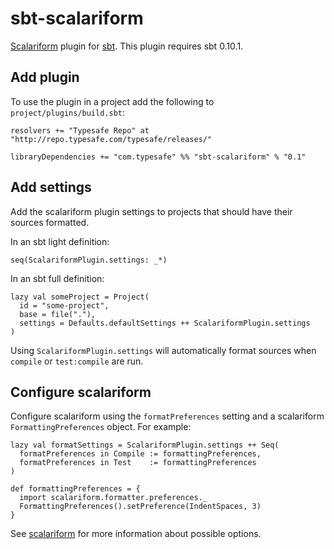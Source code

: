 sbt-scalariform
===============

[Scalariform][scalariform] plugin for [sbt]. This plugin requires sbt 0.10.1.

[sbt]: https://github.com/harrah/xsbt
[scalariform]: https://github.com/mdr/scalariform


Add plugin
----------

To use the plugin in a project add the following to `project/plugins/build.sbt`:

    resolvers += "Typesafe Repo" at "http://repo.typesafe.com/typesafe/releases/"

    libraryDependencies += "com.typesafe" %% "sbt-scalariform" % "0.1"


Add settings
------------

Add the scalariform plugin settings to projects that should have their sources
formatted.

In an sbt light definition:

    seq(ScalariformPlugin.settings: _*)

In an sbt full definition:

    lazy val someProject = Project(
      id = "some-project",
      base = file("."),
      settings = Defaults.defaultSettings ++ ScalariformPlugin.settings
    )

Using `ScalariformPlugin.settings` will automatically format sources when
`compile` or `test:compile` are run.


Configure scalariform
---------------------

Configure scalariform using the `formatPreferences` setting and a scalariform
`FormattingPreferences` object. For example:

    lazy val formatSettings = ScalariformPlugin.settings ++ Seq(
      formatPreferences in Compile := formattingPreferences,
      formatPreferences in Test    := formattingPreferences
    )

    def formattingPreferences = {
      import scalariform.formatter.preferences._
      FormattingPreferences().setPreference(IndentSpaces, 3)
    }

See [scalariform] for more information about possible options.
